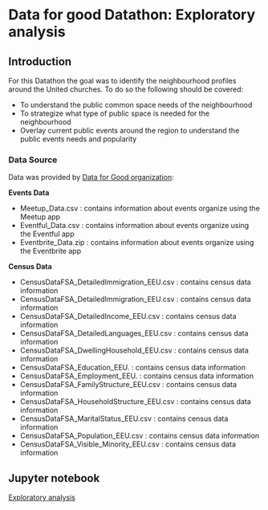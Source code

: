 # Data for good Datathon: Exploratory analysis 

## Introduction
For this Datathon the goal was to identify the neighbourhood profiles around the United churches. To do so the following should be covered:
-  To understand the public common space needs of the neighbourhood 
-  To strategize what type of public space is needed for the neighbourhood
-  Overlay current public events around the region to understand the public events needs and popularity

### Data Source
Data was provided by [Data for Good organization](https://dataforgood.ca/):

**Events Data**
-  Meetup_Data.csv                            : contains information about events organize using the Meetup app 
-  Eventful_Data.csv                          : contains information about events organize using the Eventful app
-  Eventbrite_Data.zip                        : contains information about events organize using the Eventbrite app

**Census Data**
-  CensusDataFSA_DetailedImmigration_EEU.csv  : contains census data information
-  CensusDataFSA_DetailedImmigration_EEU.csv  : contains census data information
-  CensusDataFSA_DetailedIncome_EEU.csv       : contains census data information
-  CensusDataFSA_DetailedLanguages_EEU.csv    : contains census data information
-  CensusDataFSA_DwellingHousehold_EEU.csv    : contains census data information
-  CensusDataFSA_Education_EEU.               : contains census data information
-  CensusDataFSA_Employment_EEU.              : contains census data information
-  CensusDataFSA_FamilyStructure_EEU.csv      : contains census data information
-  CensusDataFSA_HouseholdStructure_EEU.csv   : contains census data information
-  CensusDataFSA_MaritalStatus_EEU.csv        : contains census data information
-  CensusDataFSA_Population_EEU.csv           : contains census data information
-  CensusDataFSA_Visible_Minority_EEU.csv     : contains census data information

## Jupyter notebook 
[Exploratory analysis](https://nbviewer.jupyter.org/github/brunildacity01/Exploratory-analysis-East-End-United-EEU-/blob/master/DataThon.ipynb)

